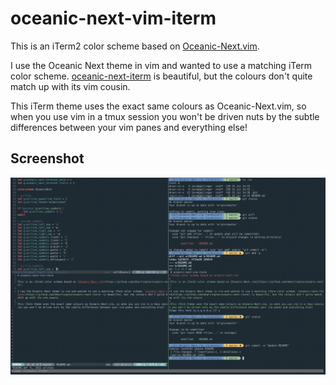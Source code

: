 # oceanic-next-vim-iterm

This is an iTerm2 color scheme based on [Oceanic-Next.vim](https://github.com/mhartington/oceanic-next).

I use the Oceanic Next theme in vim and wanted to use a matching iTerm color scheme. [oceanic-next-iterm](https://github.com/mhartington/oceanic-next-iterm) is beautiful, but the colours don't quite match up with its vim cousin.

This iTerm theme uses the exact same colours as Oceanic-Next.vim, so when you use vim in a tmux session you won't be driven nuts by the subtle differences between your vim panes and everything else!

## Screenshot

![Screenshot of the theme in use](oceanic-next-vim-iterm-screenshot.png)
